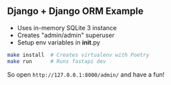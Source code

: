 ## Django + Django ORM Example

- Uses in-memory SQLite 3 instance
- Creates "admin/admin" superuser
- Setup env variables in __init__.py

```bash
make install  # Creates virtualenv with Poetry
make run      # Runs fastapi dev
```

So open `http://127.0.0.1:8000/admin/` and have a fun!